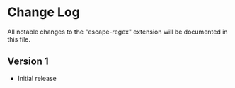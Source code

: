 # Change Log
All notable changes to the "escape-regex" extension will be documented in this file.

## Version 1
- Initial release